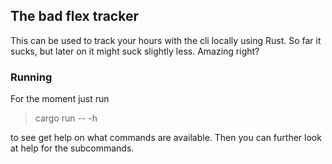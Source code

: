 ## The bad flex tracker ##

This can be used to track your hours with the cli locally using Rust. So far it sucks, but later on it might suck slightly less. Amazing right?

### Running ###

For the moment just run
> cargo run -- -h

to see get help on what commands are available. Then you can further look at help for the subcommands.
